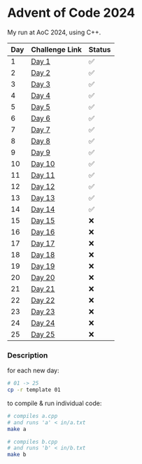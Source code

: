 # Advent of Code 2024

My run at AoC 2024, using C++.

| Day | Challenge Link                                          | Status             |
|-----|---------------------------------------------------------|--------------------|
| 1   | [Day 1](https://adventofcode.com/2024/day/1)            | :white_check_mark: |
| 2   | [Day 2](https://adventofcode.com/2024/day/2)            | :white_check_mark: |
| 3   | [Day 3](https://adventofcode.com/2024/day/3)            | :white_check_mark: |
| 4   | [Day 4](https://adventofcode.com/2024/day/4)            | :white_check_mark: |
| 5   | [Day 5](https://adventofcode.com/2024/day/5)            | :white_check_mark: |
| 6   | [Day 6](https://adventofcode.com/2024/day/6)            | :white_check_mark: |
| 7   | [Day 7](https://adventofcode.com/2024/day/7)            | :white_check_mark: |
| 8   | [Day 8](https://adventofcode.com/2024/day/8)            | :white_check_mark: |
| 9   | [Day 9](https://adventofcode.com/2024/day/9)            | :white_check_mark: |
| 10  | [Day 10](https://adventofcode.com/2024/day/10)          | :white_check_mark: |
| 11  | [Day 11](https://adventofcode.com/2024/day/11)          | :white_check_mark: |
| 12  | [Day 12](https://adventofcode.com/2024/day/12)          | :white_check_mark: |
| 13  | [Day 13](https://adventofcode.com/2024/day/13)          | :white_check_mark: |
| 14  | [Day 14](https://adventofcode.com/2024/day/14)          | :white_check_mark: |
| 15  | [Day 15](https://adventofcode.com/2024/day/15)          | :x:          |
| 16  | [Day 16](https://adventofcode.com/2024/day/16)          | :x:          |
| 17  | [Day 17](https://adventofcode.com/2024/day/17)          | :x:          |
| 18  | [Day 18](https://adventofcode.com/2024/day/18)          | :x:          |
| 19  | [Day 19](https://adventofcode.com/2024/day/19)          | :x:          |
| 20  | [Day 20](https://adventofcode.com/2024/day/20)          | :x:          |
| 21  | [Day 21](https://adventofcode.com/2024/day/21)          | :x:          |
| 22  | [Day 22](https://adventofcode.com/2024/day/22)          | :x:          |
| 23  | [Day 23](https://adventofcode.com/2024/day/23)          | :x:          |
| 24  | [Day 24](https://adventofcode.com/2024/day/24)          | :x:          |
| 25  | [Day 25](https://adventofcode.com/2024/day/25)          | :x:          |

### Description

for each new day:
```bash
# 01 -> 25
cp -r template 01
```

to compile & run individual code:
```bash
# compiles a.cpp
# and runs 'a' < in/a.txt 
make a

# compiles b.cpp
# and runs 'b' < in/b.txt 
make b
```